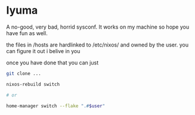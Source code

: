 # Iyuma
A no-good, very bad, horrid sysconf. It works on my machine so hope you have 
fun as well.

the files in /hosts are hardlinked to /etc/nixos/ and owned by the user.
you can figure it out i belive in you

once you have done that you can just
```bash
git clone ...

nixos-rebuild switch

# or 

home-manager switch --flake ".#$user"
```

